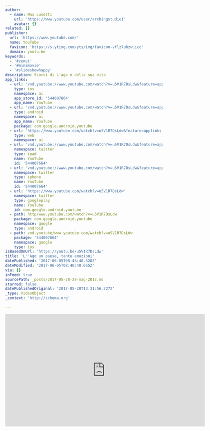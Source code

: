 ```yaml
---
author:
  - name: Max Lusetti
    url: 'https://www.youtube.com/user/archingstudio1'
    avatar: {}
related: []
publisher:
  url: 'https://www.youtube.com/'
  name: YouTube
  favicon: 'https://s.ytimg.com/yts/img/favicon-vflz7uhzw.ico'
  domain: youtu.be
keywords:
  - '#zenui'
  - '#minimovie'
  - '#slideshowhappy'
description: Scorci di L'ago e della sua vita
app_links:
  - url: 'vnd.youtube://www.youtube.com/watch?v=u5V1R7DsLdw&feature=applinks'
    type: ios
    namespace: ai
    app_store_id: '544007664'
    app_name: YouTube
  - url: 'vnd.youtube://www.youtube.com/watch?v=u5V1R7DsLdw&feature=applinks'
    type: android
    namespace: ai
    app_name: YouTube
    package: com.google.android.youtube
  - url: 'https://www.youtube.com/watch?v=u5V1R7DsLdw&feature=applinks'
    type: web
    namespace: ai
  - url: 'vnd.youtube://www.youtube.com/watch?v=u5V1R7DsLdw&feature=applinks'
    namespace: twitter
    type: ipad
    name: YouTube
    id: '544007664'
  - url: 'vnd.youtube://www.youtube.com/watch?v=u5V1R7DsLdw&feature=applinks'
    namespace: twitter
    type: iphone
    name: YouTube
    id: '544007664'
  - url: 'https://www.youtube.com/watch?v=u5V1R7DsLdw'
    namespace: twitter
    type: googleplay
    name: YouTube
    id: com.google.android.youtube
  - path: http/www.youtube.com/watch?v=u5V1R7DsLdw
    package: com.google.android.youtube
    namespace: google
    type: android
  - path: vnd.youtube/www.youtube.com/watch?v=u5V1R7DsLdw
    package: '544007664'
    namespace: google
    type: ios
isBasedOnUrl: 'https://youtu.be/u5V1R7DsLdw'
title: 'L''Ago un paese, tante emozioni'
datePublished: '2017-06-05T08:48:48.528Z'
dateModified: '2017-06-05T08:48:48.055Z'
via: {}
inFeed: true
sourcePath: _posts/2017-05-28-28-mag-2017.md
starred: false
datePublishedOriginal: '2017-05-28T13:31:56.727Z'
_type: VideoObject
_context: 'http://schema.org'

---
```

<iframe src="https://cdn.embedly.com/widgets/media.html?src=https%3A%2F%2Fwww.youtube.com%2Fembed%2Fu5V1R7DsLdw%3Ffeature%3Doembed&amp;url=http%3A%2F%2Fwww.youtube.com%2Fwatch%3Fv%3Du5V1R7DsLdw&amp;image=https%3A%2F%2Fi.ytimg.com%2Fvi%2Fu5V1R7DsLdw%2Fhqdefault.jpg&amp;key=b7d04c9b404c499eba89ee7072e1c4f7&amp;type=text%2Fhtml&amp;schema=youtube" width="640" height="360" scrolling="no" frameborder="0" allowfullscreen="" style=""></iframe>